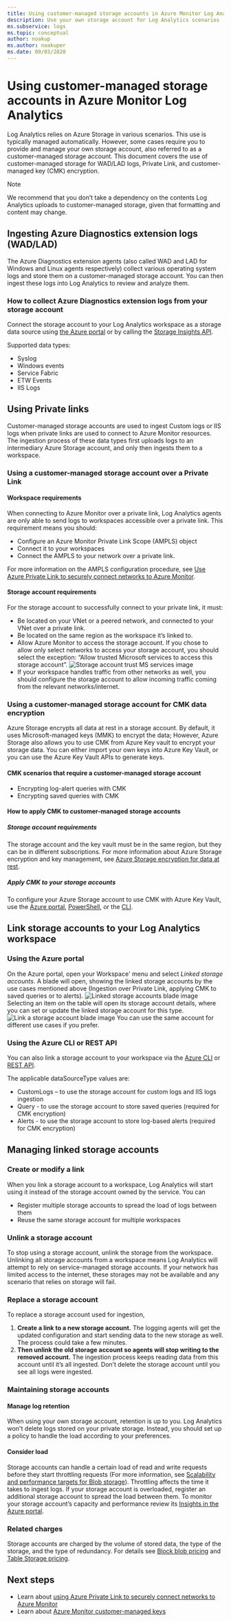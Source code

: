 ```yaml
---
title: Using customer-managed storage accounts in Azure Monitor Log Analytics
description: Use your own storage account for Log Analytics scenarios
ms.subservice: logs
ms.topic: conceptual
author: noakup
ms.author: noakuper
ms.date: 09/03/2020
---
```


# Using customer-managed storage accounts in Azure Monitor Log Analytics

Log Analytics relies on Azure Storage in various scenarios. This use is typically managed automatically. However, some cases require you to provide and manage your own storage account, also referred to as a customer-managed storage account. This document covers the use of customer-managed storage for WAD/LAD logs, Private Link, and customer-managed key (CMK) encryption. 

> [!NOTE]
> We recommend that you don’t take a dependency on the contents Log Analytics uploads to customer-managed storage, given that formatting and content may change.

## Ingesting Azure Diagnostics extension logs (WAD/LAD)
The Azure Diagnostics extension agents (also called WAD and LAD for Windows and Linux agents respectively) collect various operating system logs and store them on a customer-managed storage account. You can then ingest these logs into Log Analytics to review and analyze them.
### How to collect Azure Diagnostics extension logs from your storage account
Connect the storage account to your Log Analytics workspace as a storage data source using [the Azure portal](../essentials/diagnostics-extension-logs.md#collect-logs-from-azure-storage) or by calling the [Storage Insights API](/rest/api/loganalytics/storage%20insights/createorupdate).

Supported data types:
* Syslog
* Windows events
* Service Fabric
* ETW Events
* IIS Logs

## Using Private links
Customer-managed storage accounts are used to ingest Custom logs or IIS logs when private links are used to connect to Azure Monitor resources. The ingestion process of these data types first uploads logs to an intermediary Azure Storage account, and only then ingests them to a workspace. 

### Using a customer-managed storage account over a Private Link
#### Workspace requirements
When connecting to Azure Monitor over a private link, Log Analytics agents are only able to send logs to workspaces accessible over a private link. This requirement means you should:
* Configure an Azure Monitor Private Link Scope (AMPLS) object
* Connect it to your workspaces
* Connect the AMPLS to your network over a private link. 

For more information on the AMPLS configuration procedure, see [Use Azure Private Link to securely connect networks to Azure Monitor](./private-link-security.md). 

#### Storage account requirements
For the storage account to successfully connect to your private link, it must:
* Be located on your VNet or a peered network, and connected to your VNet over a private link.
* Be located on the same region as the workspace it’s linked to.
* Allow Azure Monitor to access the storage account. If you chose to allow only select networks to access your storage account, you should select the exception: “Allow trusted Microsoft services to access this storage account”.
![Storage account trust MS services image](./media/private-storage/storage-trust.png)
* If your workspace handles traffic from other networks as well, you should configure the storage account to allow incoming traffic coming from the relevant networks/internet.

### Using a customer-managed storage account for CMK data encryption
Azure Storage encrypts all data at rest in a storage account. By default, it uses Microsoft-managed keys (MMK) to encrypt the data; However, Azure Storage also allows you to use CMK from Azure Key vault to encrypt your storage data. You can either import your own keys into Azure Key Vault, or you can use the Azure Key Vault APIs to generate keys.
#### CMK scenarios that require a customer-managed storage account
* Encrypting log-alert queries with CMK
* Encrypting saved queries with CMK

#### How to apply CMK to customer-managed storage accounts
##### Storage account requirements
The storage account and the key vault must be in the same region, but they can be in different subscriptions. For more information about Azure Storage encryption and key management, see [Azure Storage encryption for data at rest](../../storage/common/storage-service-encryption.md).

##### Apply CMK to your storage accounts
To configure your Azure Storage account to use CMK with Azure Key Vault, use the [Azure portal](../../storage/common/customer-managed-keys-configure-key-vault.md?toc=%252fazure%252fstorage%252fblobs%252ftoc.json), [PowerShell](../../storage/common/customer-managed-keys-configure-key-vault.md?toc=%252fazure%252fstorage%252fblobs%252ftoc.json), or the [CLI](../../storage/common/customer-managed-keys-configure-key-vault.md?toc=%252fazure%252fstorage%252fblobs%252ftoc.json). 

## Link storage accounts to your Log Analytics workspace
### Using the Azure portal
On the Azure portal, open your Workspace' menu and select *Linked storage accounts*. A blade will open, showing the linked storage accounts by the use cases mentioned above (Ingestion over Private Link, applying CMK to saved queries or to alerts).
![Linked storage accounts blade image](./media/private-storage/all-linked-storage-accounts.png)
Selecting an item on the table will open its storage account details, where you can set or update the linked storage account for this type. 
![Link a storage account blade image](./media/private-storage/link-a-storage-account-blade.png)
You can use the same account for different use cases if you prefer.

### Using the Azure CLI or REST API
You can also link a storage account to your workspace via the [Azure CLI](/cli/azure/monitor/log-analytics/workspace/linked-storage) or [REST API](/rest/api/loganalytics/linkedstorageaccounts).

The applicable dataSourceType values are:
* CustomLogs – to use the storage account for custom logs and IIS logs ingestion
* Query - to use the storage account to store saved queries (required for CMK encryption)
* Alerts - to use the storage account to store log-based alerts (required for CMK encryption)


## Managing linked storage accounts

### Create or modify a link
When you link a storage account to a workspace, Log Analytics will start using it instead of the storage account owned by the service. You can 
* Register multiple storage accounts to spread the load of logs between them
* Reuse the same storage account for multiple workspaces

### Unlink a storage account
To stop using a storage account, unlink the storage from the workspace. 
Unlinking all storage accounts from a workspace means Log Analytics will attempt to rely on service-managed storage accounts. If your network has limited access to the internet, these storages may not be available and any scenario that relies on storage will fail.

### Replace a storage account
To replace a storage account used for ingestion,
1.	**Create a link to a new storage account.** The logging agents will get the updated configuration and start sending data to the new storage as well. The process could take a few minutes.
2.	**Then unlink the old storage account so agents will stop writing to the removed account.** The ingestion process keeps reading data from this account until it’s all ingested. Don’t delete the storage account until you see all logs were ingested.

### Maintaining storage accounts
#### Manage log retention
When using your own storage account, retention is up to you. Log Analytics won't delete logs stored on your private storage. Instead, you should set up a policy to handle the load according to your preferences.

#### Consider load
Storage accounts can handle a certain load of read and write requests before they start throttling requests (For more information, see [Scalability and performance targets for Blob storage](../../storage/common/scalability-targets-standard-account.md)). Throttling affects the time it takes to ingest logs. If your storage account is overloaded, register an additional storage account to spread the load between them. To monitor your storage account’s capacity and performance review its [Insights in the Azure portal]( https://docs.microsoft.com/azure/azure-monitor/insights/storage-insights-overview).

### Related charges
Storage accounts are charged by the volume of stored data, the type of the storage, and the type of redundancy. For details see [Block blob pricing](https://azure.microsoft.com/pricing/details/storage/blobs) and [Table Storage pricing](https://azure.microsoft.com/pricing/details/storage/tables).


## Next steps

- Learn about [using Azure Private Link to securely connect networks to Azure Monitor](private-link-security.md)
- Learn about [Azure Monitor customer-managed keys](customer-managed-keys.md)
